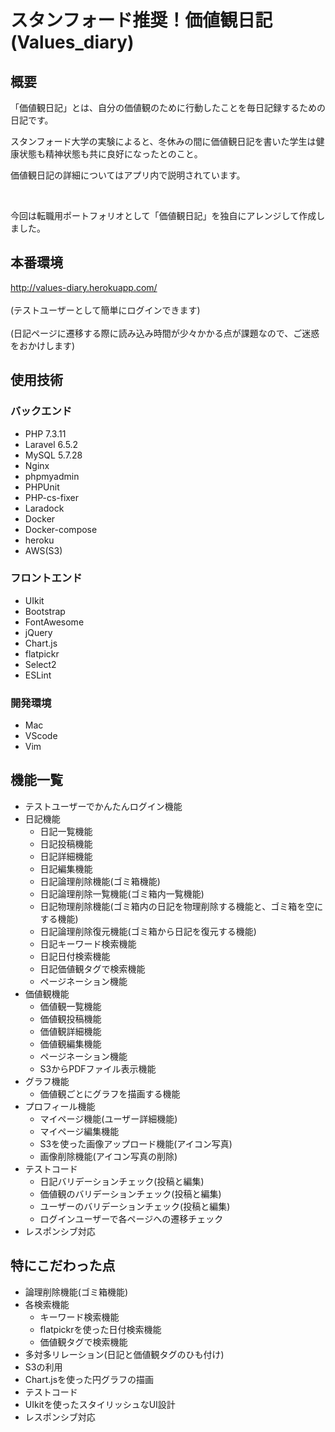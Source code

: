 # スタンフォード推奨！価値観日記 (Values_diary)

## 概要

「価値観日記」とは、自分の価値観のために行動したことを毎日記録するための日記です。

スタンフォード大学の実験によると、冬休みの間に価値観日記を書いた学生は健康状態も精神状態も共に良好になったとのこと。

価値観日記の詳細についてはアプリ内で説明されています。

<br>

今回は転職用ポートフォリオとして「価値観日記」を独自にアレンジして作成しました。

## 本番環境

http://values-diary.herokuapp.com/
<br>
<br>
(テストユーザーとして簡単にログインできます)
<br>
<br>
(日記ページに遷移する際に読み込み時間が少々かかる点が課題なので、ご迷惑をおかけします)

## 使用技術

### バックエンド

- PHP 7.3.11
- Laravel 6.5.2
- MySQL 5.7.28
- Nginx
- phpmyadmin
- PHPUnit
- PHP-cs-fixer
- Laradock
- Docker
- Docker-compose
- heroku
- AWS(S3)

### フロントエンド

- UIkit
- Bootstrap
- FontAwesome
- jQuery
- Chart.js
- flatpickr
- Select2
- ESLint

### 開発環境

- Mac
- VScode
- Vim

## 機能一覧

- テストユーザーでかんたんログイン機能
- 日記機能
  - 日記一覧機能
  - 日記投稿機能
  - 日記詳細機能
  - 日記編集機能
  - 日記論理削除機能(ゴミ箱機能)
  - 日記論理削除一覧機能(ゴミ箱内一覧機能)
  - 日記物理削除機能(ゴミ箱内の日記を物理削除する機能と、ゴミ箱を空にする機能)
  - 日記論理削除復元機能(ゴミ箱から日記を復元する機能)
  - 日記キーワード検索機能
  - 日記日付検索機能
  - 日記価値観タグで検索機能
  - ページネーション機能
- 価値観機能
  - 価値観一覧機能
  - 価値観投稿機能
  - 価値観詳細機能
  - 価値観編集機能
  - ページネーション機能
  - S3からPDFファイル表示機能
- グラフ機能
  - 価値観ごとにグラフを描画する機能
- プロフィール機能
  - マイページ機能(ユーザー詳細機能)
  - マイページ編集機能
  - S3を使った画像アップロード機能(アイコン写真)
  - 画像削除機能(アイコン写真の削除)
- テストコード
  - 日記バリデーションチェック(投稿と編集)
  - 価値観のバリデーションチェック(投稿と編集)
  - ユーザーのバリデーションチェック(投稿と編集)
  - ログインユーザーで各ページへの遷移チェック
- レスポンシブ対応
  
## 特にこだわった点

- 論理削除機能(ゴミ箱機能)
- 各検索機能
  - キーワード検索機能
  - flatpickrを使った日付検索機能
  - 価値観タグで検索機能
- 多対多リレーション(日記と価値観タグのひも付け)
- S3の利用
- Chart.jsを使った円グラフの描画
- テストコード
- UIkitを使ったスタイリッシュなUI設計
- レスポンシブ対応
